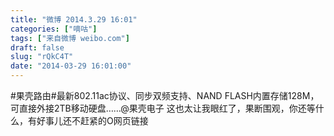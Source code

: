 ```yaml
---
title: "微博 2014.3.29 16:01"
categories: ["嘀咕"]
tags: ["来自微博 weibo.com"]
draft: false
slug: "rQkC4T"
date: "2014-03-29 16:01:00"
---
```


<p>#果壳路由#最新802.11ac协议、同步双频支持、NAND FLASH内置存储128M，可直接外接2TB移动硬盘……@果壳电子 这也太让我眼红了，果断围观，你还等什么，有好事儿还不赶紧的O网页链接   ​​​​</p>
